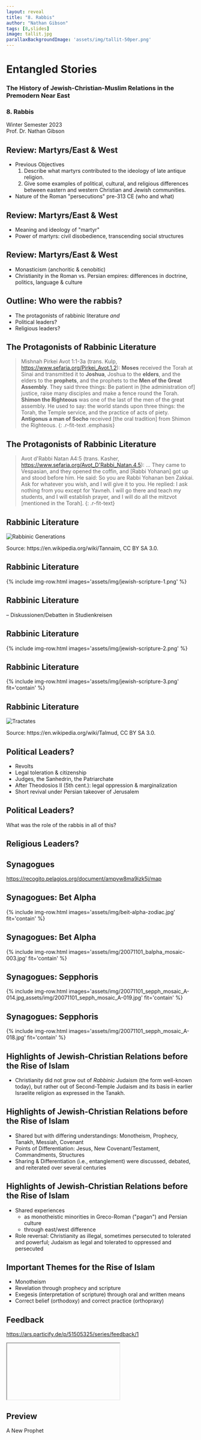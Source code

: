 ```yaml
---
layout: reveal
title: "8. Rabbis"
author: "Nathan Gibson"
tags: [8,slides]
image: tallit.jpg
parallaxBackgroundImage: 'assets/img/tallit-50per.png'
---
```


# Entangled Stories 

### The History of Jewish-Christian-Muslim Relations in the Premodern Near East

### 8. Rabbis

Winter Semester 2023  
Prof. Dr. Nathan Gibson

## Review: Martyrs/East & West

- Previous Objectives
  1. Describe what martyrs contributed to the ideology of late antique religion.
  2. Give some examples of political, cultural, and religious differences between eastern and western Christian and Jewish communities.
- Nature of the Roman "persecutions" pre-313 CE (who and what)

## Review: Martyrs/East & West

- Meaning and ideology of "martyr"
- Power of martyrs: civil disobedience, transcending social structures

## Review: Martyrs/East & West

- Monasticism (anchoritic & cenobitic)
- Christianity in the Roman vs. Persian empires: differences in doctrine, politics, language & culture

## Outline: Who were the rabbis?

- The protagonists of rabbinic literature _and_
- Political leaders?
- Religious leaders?

<!-- - Politics
  - 2 Revolts
  - Exclusion
  - Quasi-Autonomy
  - Suppression
- Mishnah and Talmud
- Synagogues
  - hellenism & paganism
- Rabbinic authority
  - Why? 
  - Spiritual or political leaders?
  - Real institutions (so Alon) or imaginary?
- Overall formation of structures capable of preserving community, language, culture -->

## The Protagonists of Rabbinic Literature

> Mishnah Pirkei Avot 1:1-3a (trans. Kulp, <https://www.sefaria.org/Pirkei_Avot.1.2>): **Moses** received the Torah at Sinai and transmitted it to **Joshua**, Joshua to the **elders**, and the elders to the **prophets**, and the prophets to the **Men of the Great Assembly**. They said three things: Be patient in [the administration of] justice, raise many disciples and make a fence round the Torah.  
> **Shimon the Righteous** was one of the last of the men of the great assembly. He used to say: the world stands upon three things: the Torah, the Temple service, and the practice of acts of piety.  
> **Antigonus a man of Socho** received [the oral tradition] from Shimon the Righteous.
{: .r-fit-text .emphasis}    

## The Protagonists of Rabbinic Literature

> Avot d'Rabbi Natan A4:5 (trans. Kasher, <https://www.sefaria.org/Avot_D'Rabbi_Natan.4.5>): ... They came to Vespasian, and they opened the coffin, and [Rabbi Yohanan] got up and stood before him. He said: So you are Rabbi Yohanan ben Zakkai. Ask for whatever you wish, and I will give it to you. He replied: I ask nothing from you except for Yavneh. I will go there and teach my students, and I will establish prayer, and I will do all the mitzvot [mentioned in the Torah].
{: .r-fit-text}

## Rabbinic Literature

![Rabbinic Generations](../assets/img/rabbinic-generations.png)

<figcaption>
Source: https://en.wikipedia.org/wiki/Tannaim, CC BY SA 3.0.
</figcaption>

## Rabbinic Literature

{% include img-row.html images='assets/img/jewish-scripture-1.png' %}

## Rabbinic Literature

– Diskussionen/Debatten in Studienkreisen

## Rabbinic Literature

{% include img-row.html images='assets/img/jewish-scripture-2.png' %}

## Rabbinic Literature

{% include img-row.html images='assets/img/jewish-scripture-3.png' fit='contain' %}

## Rabbinic Literature

![Tractates](../assets/img/tractates.png)

<figcaption>
Source: https://en.wikipedia.org/wiki/Talmud, CC BY SA 3.0.
</figcaption>

## Political Leaders? 

- Revolts
- Legal toleration & citizenship
- Judges, the Sanhedrin, the Patriarchate
- After Theodosios II (5th cent.): legal oppression & marginalization
- Short revival under Persian takeover of Jerusalem

## Political Leaders? 

What was the role of the rabbis in all of this?

## Religious Leaders?

## Synagogues

<https://recogito.pelagios.org/document/ampyw8ma9izk5j/map>

## Synagogues: Bet Alpha

{% include img-row.html images='assets/img/beit-alpha-zodiac.jpg' fit='contain' %}

## Synagogues: Bet Alpha

{% include img-row.html images='assets/img/20071101_balpha_mosaic-003.jpg' fit='contain' %}

## Synagogues: Sepphoris

{% include img-row.html images='assets/img/20071101_sepph_mosaic_A-014.jpg,assets/img/20071101_sepph_mosaic_A-019.jpg' fit='contain' %}

## Synagogues: Sepphoris

{% include img-row.html images='assets/img/20071101_sepph_mosaic_A-018.jpg' fit='contain' %}

## Highlights of Jewish-Christian Relations before the Rise of Islam

- Christianity did not grow out of _Rabbinic_ Judaism (the form well-known today), but rather out of Second-Temple Judaism and its basis in earlier Israelite religion as expressed in the Tanakh. 

## Highlights of Jewish-Christian Relations before the Rise of Islam

- Shared but with differing understandings: Monotheism, Prophecy, Tanakh, Messiah, Covenant
- Points of Differentiation: Jesus, New Covenant/Testament, Commandments, Structures
- Sharing & Differentiation (i.e., entanglement) were discussed, debated, and reiterated over several centuries

## Highlights of Jewish-Christian Relations before the Rise of Islam

- Shared experiences 
  - as monotheistic minorities in Greco-Roman ("pagan") and Persian culture
  - through east/west difference
- Role reversal: Christianity as illegal, sometimes persecuted to tolerated and powerful; Judaism as legal and tolerated to oppressed and persecuted

## Important Themes for the Rise of Islam

- Monotheism
- Revelation through prophecy and scripture
- Exegesis (interpretation of scripture) through oral and written means
- Correct belief (orthodoxy) and correct practice (orthopraxy)

## Feedback

<https://ars.particify.de/p/51505325/series/feedback/1>

<iframe data-src="https://ars.particify.de/p/51505325/series/feedback/1" class="r-stretch"></iframe>

## Preview

A New Prophet